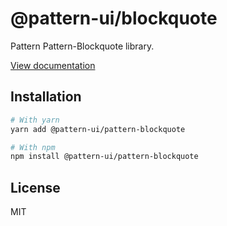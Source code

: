 # @pattern-ui/blockquote

Pattern Pattern-Blockquote library.

[View documentation](https://pattern.icu/)

## Installation

```sh
# With yarn
yarn add @pattern-ui/pattern-blockquote

# With npm
npm install @pattern-ui/pattern-blockquote
```

## License

MIT
